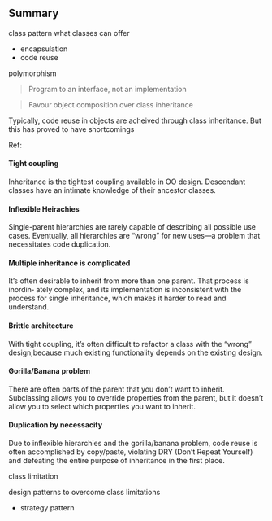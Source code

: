 ## Summary



class pattern
what classes can offer
  - encapsulation
  - code reuse

polymorphism






> Program to an interface, not an implementation

> Favour object composition over class inheritance

Typically, code reuse in objects are acheived through
class inheritance. But this has proved to have shortcomings

Ref:

#### Tight coupling
Inheritance is the tightest coupling available in OO design.
Descendant classes have an intimate knowledge of their ancestor classes.

#### Inflexible Heirachies
Single-parent hierarchies are rarely capable of describing all possible use cases.
Eventually, all hierarchies are “wrong” for new uses—a problem that necessitates
code duplication.


#### Multiple inheritance is complicated
It’s often desirable to inherit from more than one parent. That process is inordin‐
ately complex, and its implementation is inconsistent with the process for single
inheritance, which makes it harder to read and understand.

#### Brittle architecture
With tight coupling, it’s often difficult to refactor a class with the “wrong” design,because much existing functionality depends on the existing design.

#### Gorilla/Banana problem
There are often parts of the parent that you don’t want to inherit.
Subclassing allows you to override properties from the parent,
but it doesn’t allow you to select which properties you want to inherit.


#### Duplication by necessacity
Due to inflexible hierarchies and the gorilla/banana problem, code reuse is often accomplished by copy/paste, violating DRY (Don’t Repeat Yourself) and defeating the entire purpose of inheritance in the first place.




class limitation


design patterns to overcome class limitations
- strategy pattern
